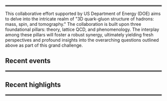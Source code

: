 ---
---

<hr style="border:2px solid gray">
This collaborative effort supported by US Department of Energy (DOE) aims to delve into the intricate realm of "3D quark-gluon structure of hadrons: mass, spin, and tomography." The collaboration is built upon three foundational pillars: theory, lattice QCD, and phenomenology. The interplay among these pillars will foster a robust synergy, ultimately yielding fresh perspectives and profound insights into the overarching questions outlined above as part of this grand challenge.


## Recent events
<hr style="border:2px solid gray">


## Recent highlights
<hr style="border:2px solid gray">

